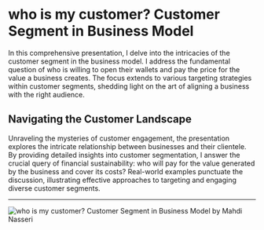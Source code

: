 # who is my customer? Customer Segment in Business Model

In this comprehensive presentation, I delve into the intricacies of the customer segment in the business model. I address the fundamental question of who is willing to open their wallets and pay the price for the value a business creates. The focus extends to various targeting strategies within customer segments, shedding light on the art of aligning a business with the right audience.

## Navigating the Customer Landscape
Unraveling the mysteries of customer engagement, the presentation explores the intricate relationship between businesses and their clientele. By providing detailed insights into customer segmentation, I answer the crucial query of financial sustainability: who will pay for the value generated by the business and cover its costs? Real-world examples punctuate the discussion, illustrating effective approaches to targeting and engaging diverse customer segments.

---

![who is my customer? Customer Segment in Business Model by Mahdi Nasseri](https://github.com/mahdinasseri/Open-Presentations/blob/main/Who%20is%20my%20customer.%20Customer%20Segment%20in%20Business%20Model/who%20is%20my%20customer.%20Customer%20Segment%20in%20Business%20Model.jpg)
